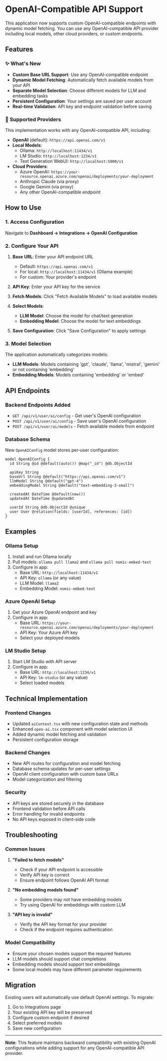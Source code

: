 # OpenAI-Compatible API Support

This application now supports custom OpenAI-compatible endpoints with dynamic model fetching. You can use any OpenAI-compatible API provider including local models, other cloud providers, or custom endpoints.

## Features

### ✨ **What's New**

- **Custom Base URL Support**: Use any OpenAI-compatible endpoint
- **Dynamic Model Fetching**: Automatically fetch available models from your API
- **Separate Model Selection**: Choose different models for LLM and embedding tasks
- **Persistent Configuration**: Your settings are saved per user account
- **Real-time Validation**: API key and endpoint validation before saving

### 🔧 **Supported Providers**

This implementation works with any OpenAI-compatible API, including:

- **OpenAI** (default): `https://api.openai.com/v1`
- **Local Models**: 
  - Ollama: `http://localhost:11434/v1`
  - LM Studio: `http://localhost:1234/v1`
  - Text Generation WebUI: `http://localhost:5000/v1`
- **Cloud Providers**:
  - Azure OpenAI: `https://your-resource.openai.azure.com/openai/deployments/your-deployment`
  - Anthropic Claude (via proxy)
  - Google Gemini (via proxy)
  - Any other OpenAI-compatible endpoint

## How to Use

### 1. **Access Configuration**

Navigate to **Dashboard → Integrations → OpenAI Configuration**

### 2. **Configure Your API**

1. **Base URL**: Enter your API endpoint URL
   - Default: `https://api.openai.com/v1`
   - For local: `http://localhost:11434/v1` (Ollama example)
   - For custom: Your provider's endpoint

2. **API Key**: Enter your API key for the service

3. **Fetch Models**: Click "Fetch Available Models" to load available models

4. **Select Models**:
   - **LLM Model**: Choose the model for chat/text generation
   - **Embedding Model**: Choose the model for text embeddings

5. **Save Configuration**: Click "Save Configuration" to apply settings

### 3. **Model Selection**

The application automatically categorizes models:

- **LLM Models**: Models containing 'gpt', 'claude', 'llama', 'mistral', 'gemini' or not containing 'embedding'
- **Embedding Models**: Models containing 'embedding' or 'embed'

## API Endpoints

### Backend Endpoints Added

- `GET /api/v1/user/ai/config` - Get user's OpenAI configuration
- `POST /api/v1/user/ai/config` - Save user's OpenAI configuration  
- `POST /api/v1/user/ai/models` - Fetch available models from endpoint

### Database Schema

New `OpenAIConfig` model stores per-user configuration:

```prisma
model OpenAIConfig {
  id String @id @default(auto()) @map("_id") @db.ObjectId
  
  apiKey String
  baseUrl String @default("https://api.openai.com/v1")
  llmModel String @default("gpt-4")
  embeddingModel String @default("text-embedding-3-small")
  
  createdAt DateTime @default(now())
  updatedAt DateTime @updatedAt
  
  userId String @db.ObjectId @unique
  user User @relation(fields: [userId], references: [id])
}
```

## Examples

### Ollama Setup

1. Install and run Ollama locally
2. Pull models: `ollama pull llama2` and `ollama pull nomic-embed-text`
3. Configure in app:
   - Base URL: `http://localhost:11434/v1`
   - API Key: `ollama` (or any value)
   - LLM Model: `llama2`
   - Embedding Model: `nomic-embed-text`

### Azure OpenAI Setup

1. Get your Azure OpenAI endpoint and key
2. Configure in app:
   - Base URL: `https://your-resource.openai.azure.com/openai/deployments/your-deployment`
   - API Key: Your Azure API key
   - Select your deployed models

### LM Studio Setup

1. Start LM Studio with API server
2. Configure in app:
   - Base URL: `http://localhost:1234/v1`
   - API Key: `lm-studio` (or any value)
   - Select loaded models

## Technical Implementation

### Frontend Changes

- Updated `aiContext.tsx` with new configuration state and methods
- Enhanced `open-ai.tsx` component with model selection UI
- Added dynamic model fetching and validation
- Persistent configuration storage

### Backend Changes

- New API routes for configuration and model fetching
- Database schema updates for per-user settings
- OpenAI client configuration with custom base URLs
- Model categorization and filtering

### Security

- API keys are stored securely in the database
- Frontend validation before API calls
- Error handling for invalid endpoints
- No API keys exposed in client-side code

## Troubleshooting

### Common Issues

1. **"Failed to fetch models"**
   - Check if your API endpoint is accessible
   - Verify API key is correct
   - Ensure endpoint follows OpenAI API format

2. **"No embedding models found"**
   - Some providers may not have embedding models
   - Try using OpenAI for embeddings with custom LLM

3. **"API key is invalid"**
   - Verify the API key format for your provider
   - Check if the endpoint requires authentication

### Model Compatibility

- Ensure your chosen models support the required features
- LLM models should support chat completions
- Embedding models should support text embeddings
- Some local models may have different parameter requirements

## Migration

Existing users will automatically use default OpenAI settings. To migrate:

1. Go to Integrations page
2. Your existing API key will be preserved
3. Configure custom endpoint if desired
4. Select preferred models
5. Save new configuration

---

**Note**: This feature maintains backward compatibility with existing OpenAI configurations while adding support for any OpenAI-compatible API provider.
